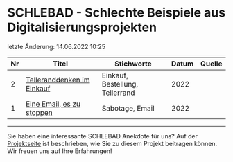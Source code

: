 # SCHLEBAD - Schlechte Beispiele aus Digitalisierungsprojekten

letzte Änderung: 14.06.2022 10:25


| Nr   | Titel                                              | Stichworte                           | Datum        | Quelle         |
|------| ---------------------------------------------------|--------------------------------------|--------------|----------------|
|    2 | [Telleranddenken im Einkauf](2_tellerrand.md)      | Einkauf, Bestellung, Tellerrand      | 2022         |                |
|    1 | [Eine Email, es zu stoppen](1_sabotage_email.md)   | Sabotage, Email                      | 2022         |                |


---

Sie haben eine interessante SCHLEBAD Anekdote für uns? Auf der [Projektseite](https://sapstammtisch.github.io/gusbad) ist beschrieben, wie Sie zu diesem Projekt beitragen können. Wir freuen uns auf Ihre Erfahrungen!  
